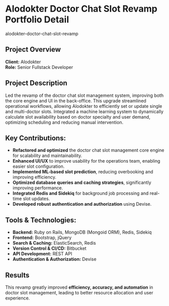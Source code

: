 # Alodokter Doctor Chat Slot Revamp Portfolio Detail
alodokter-doctor-chat-slot-revamp

## Project Overview
**Client:** Alodokter  
**Role:** Senior Fullstack Developer  

## Project Description
Led the revamp of the doctor chat slot management system, improving both the core engine and UI in the back-office. This upgrade streamlined operational workflows, allowing Alodokter to efficiently set or update single and multi-doctor slots. Integrated a machine learning system to dynamically calculate slot availability based on doctor specialty and user demand, optimizing scheduling and reducing manual intervention.  

## **Key Contributions:**  
- **Refactored and optimized** the doctor chat slot management core engine for scalability and maintainability.  
- **Enhanced UI/UX** to improve usability for the operations team, enabling easier slot configuration.  
- **Implemented ML-based slot prediction**, reducing overbooking and improving efficiency.  
- **Optimized database queries and caching strategies**, significantly improving performance.  
- **Integrated Redis and Sidekiq** for background job processing and real-time slot updates.  
- **Developed robust authentication and authorization** using Devise.  

## **Tools & Technologies:**  
- **Backend:** Ruby on Rails, MongoDB (Mongoid ORM), Redis, Sidekiq  
- **Frontend:** Bootstrap, jQuery  
- **Search & Caching:** ElasticSearch, Redis  
- **Version Control & CI/CD:** Bitbucket  
- **API Development:** REST API  
- **Authentication & Authorization:** Devise  

## Results
This revamp greatly improved **efficiency, accuracy, and automation** in doctor slot management, leading to better resource allocation and user experience.  